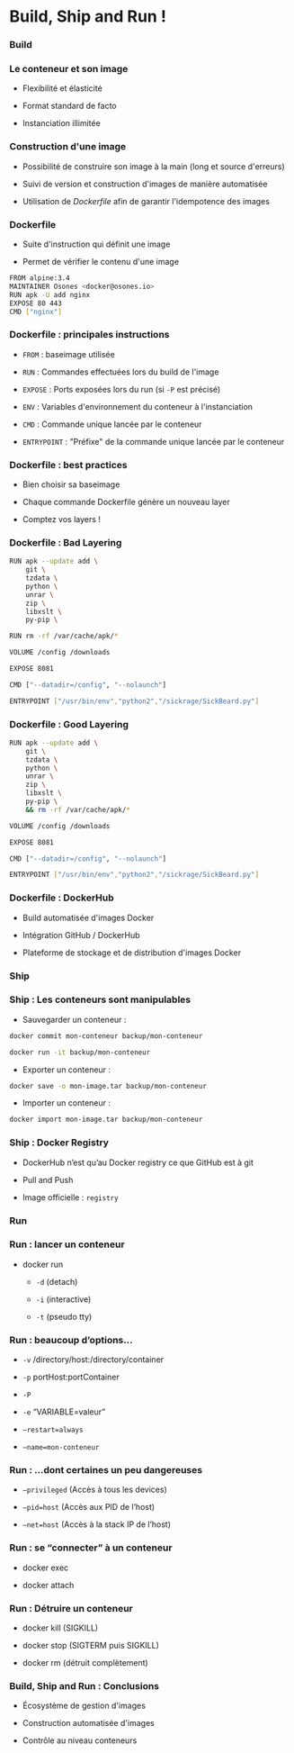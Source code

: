 # Build, Ship and Run !

### Build

### Le conteneur et son image

- Flexibilité et élasticité

- Format standard de facto

- Instanciation illimitée

### Construction d'une image

- Possibilité de construire son image à la main (long et source d'erreurs)

- Suivi de version et construction d'images de manière automatisée

- Utilisation de *Dockerfile* afin de garantir l'idempotence des images

### Dockerfile

- Suite d'instruction qui définit une image

- Permet de vérifier le contenu d'une image

```bash
FROM alpine:3.4
MAINTAINER Osones <docker@osones.io>
RUN apk -U add nginx
EXPOSE 80 443
CMD ["nginx"]
```

### Dockerfile : principales instructions

- `FROM` : baseimage utilisée

- `RUN` : Commandes effectuées lors du build de l'image

- `EXPOSE` : Ports exposées lors du run (si `-P` est précisé)

- `ENV` : Variables d'environnement du conteneur à l'instanciation

- `CMD` : Commande unique lancée par le conteneur

- `ENTRYPOINT` : "Préfixe" de la commande unique lancée par le conteneur

### Dockerfile : best practices

- Bien choisir sa baseimage

- Chaque commande Dockerfile génère un nouveau layer

- Comptez vos layers !

### Dockerfile : Bad Layering

```bash
RUN apk --update add \
    git \
    tzdata \
    python \
    unrar \
    zip \
    libxslt \
    py-pip \

RUN rm -rf /var/cache/apk/*

VOLUME /config /downloads

EXPOSE 8081

CMD ["--datadir=/config", "--nolaunch"]

ENTRYPOINT ["/usr/bin/env","python2","/sickrage/SickBeard.py"]
```

### Dockerfile : Good Layering

```bash
RUN apk --update add \
    git \
    tzdata \
    python \
    unrar \
    zip \
    libxslt \
    py-pip \
    && rm -rf /var/cache/apk/*

VOLUME /config /downloads

EXPOSE 8081

CMD ["--datadir=/config", "--nolaunch"]

ENTRYPOINT ["/usr/bin/env","python2","/sickrage/SickBeard.py"]
```

### Dockerfile : DockerHub

- Build automatisée d'images Docker

- Intégration GitHub / DockerHub

- Plateforme de stockage et de distribution d'images Docker

### Ship

### Ship : Les conteneurs sont manipulables

- Sauvegarder un conteneur :

```bash
docker commit mon-conteneur backup/mon-conteneur
```

```bash
docker run -it backup/mon-conteneur
```

- Exporter un conteneur :

```bash
docker save -o mon-image.tar backup/mon-conteneur
```

- Importer un conteneur :

```bash
docker import mon-image.tar backup/mon-conteneur
```

### Ship : Docker Registry

- DockerHub n’est qu’au Docker registry ce que GitHub est à git

- Pull and Push

- Image officielle : `registry`

### Run

### Run : lancer un conteneur

- docker run

  - `-d` (detach)

  - `-i` (interactive)

  - `-t` (pseudo tty)

### Run : beaucoup d’options...

- `-v` /directory/host:/directory/container

- `-p` portHost:portContainer

- `-P`

- `-e` “VARIABLE=valeur”

- `–restart=always`

- `–name=mon-conteneur`

### Run : ...dont certaines un peu dangereuses

- `–privileged` (Accès à tous les devices)

- `–pid=host` (Accès aux PID de l’host)

- `–net=host` (Accès à la stack IP de l’host)

### Run : se “connecter” à un conteneur

- docker exec

- docker attach

### Run : Détruire un conteneur

- docker kill (SIGKILL)

- docker stop (SIGTERM puis SIGKILL)

- docker rm (détruit complètement)

### Build, Ship and Run : Conclusions

- Écosystème de gestion d'images

- Construction automatisée d'images

- Contrôle au niveau conteneurs


